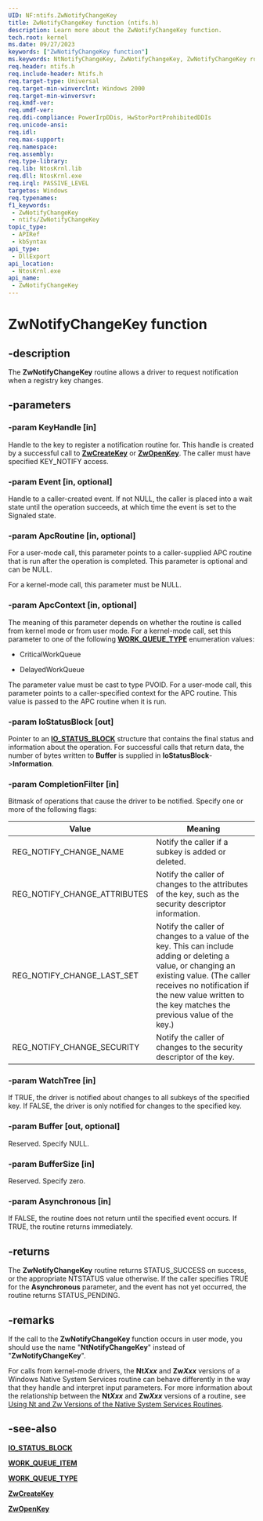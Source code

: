 ```yaml
---
UID: NF:ntifs.ZwNotifyChangeKey
title: ZwNotifyChangeKey function (ntifs.h)
description: Learn more about the ZwNotifyChangeKey function.
tech.root: kernel
ms.date: 09/27/2023
keywords: ["ZwNotifyChangeKey function"]
ms.keywords: NtNotifyChangeKey, ZwNotifyChangeKey, ZwNotifyChangeKey routine [Kernel-Mode Driver Architecture], k111_e9219ad8-c702-45a2-97f1-a195c1aa8b89.xml, kernel.zwnotifychangekey, ntifs/NtNotifyChangeKey, ntifs/ZwNotifyChangeKey
req.header: ntifs.h
req.include-header: Ntifs.h
req.target-type: Universal
req.target-min-winverclnt: Windows 2000
req.target-min-winversvr: 
req.kmdf-ver: 
req.umdf-ver: 
req.ddi-compliance: PowerIrpDDis, HwStorPortProhibitedDDIs
req.unicode-ansi: 
req.idl: 
req.max-support: 
req.namespace: 
req.assembly: 
req.type-library: 
req.lib: NtosKrnl.lib
req.dll: NtosKrnl.exe
req.irql: PASSIVE_LEVEL
targetos: Windows
req.typenames: 
f1_keywords:
 - ZwNotifyChangeKey
 - ntifs/ZwNotifyChangeKey
topic_type:
 - APIRef
 - kbSyntax
api_type:
 - DllExport
api_location:
 - NtosKrnl.exe
api_name:
 - ZwNotifyChangeKey
---
```


# ZwNotifyChangeKey function

## -description

The **ZwNotifyChangeKey** routine allows a driver to request notification when a registry key changes.

## -parameters

### -param KeyHandle [in]

Handle to the key to register a notification routine for. This handle is created by a successful call to [**ZwCreateKey**](../wdm/nf-wdm-zwcreatekey.md) or [**ZwOpenKey**](../wdm/nf-wdm-zwopenkey.md). The caller must have specified KEY_NOTIFY access.

### -param Event [in, optional]

Handle to a caller-created event. If not NULL, the caller is placed into a wait state until the operation succeeds, at which time the event is set to the Signaled state.

### -param ApcRoutine [in, optional]

 For a user-mode call, this parameter points to a caller-supplied APC routine that is run after the operation is completed. This parameter is optional and can be NULL.

  For a kernel-mode call, this parameter must be NULL.

### -param ApcContext [in, optional]

The meaning of this parameter depends on whether the routine is called from kernel mode or from user mode. For a kernel-mode call, set this parameter to one of the following [**WORK_QUEUE_TYPE**](../wdm/ne-wdm-_work_queue_type.md) enumeration values:

* CriticalWorkQueue

* DelayedWorkQueue

The parameter value must be cast to type PVOID. For a user-mode call, this parameter points to a caller-specified context for the APC routine. This value is passed to the APC routine when it is run.

### -param IoStatusBlock [out]

Pointer to an [**IO_STATUS_BLOCK**](../wdm/ns-wdm-_io_status_block.md) structure that contains the final status and information about the operation. For successful calls that return data, the number of bytes written to **Buffer** is supplied in **IoStatusBlock**->**Information**.

### -param CompletionFilter [in]

Bitmask of operations that cause the driver to be notified. Specify one or more of the following flags:

| Value | Meaning |
| ----- | ------- |
| REG_NOTIFY_CHANGE_NAME       | Notify the caller if a subkey is added or deleted. |
| REG_NOTIFY_CHANGE_ATTRIBUTES | Notify the caller of changes to the attributes of the key, such as the security descriptor information. |
| REG_NOTIFY_CHANGE_LAST_SET   | Notify the caller of changes to a value of the key. This can include adding or deleting a value, or changing an existing value. (The caller receives no notification if the new value written to the key matches the previous value of the key.) |
| REG_NOTIFY_CHANGE_SECURITY   | Notify the caller of changes to the security descriptor of the key. |

### -param WatchTree [in]

If TRUE, the driver is notified about changes to all subkeys of the specified key. If FALSE, the driver is only notified for changes to the specified key.

### -param Buffer [out, optional]

Reserved. Specify NULL.

### -param BufferSize [in]

Reserved. Specify zero.

### -param Asynchronous [in]

If FALSE, the routine does not return until the specified event occurs. If TRUE, the routine returns immediately.

## -returns

The **ZwNotifyChangeKey** routine returns STATUS_SUCCESS on success, or the appropriate NTSTATUS value otherwise. If the caller specifies TRUE for the **Asynchronous** parameter, and the event has not yet occurred, the routine returns STATUS_PENDING.

## -remarks

If the call to the **ZwNotifyChangeKey** function occurs in user mode, you should use the name "**NtNotifyChangeKey**" instead of "**ZwNotifyChangeKey**".

For calls from kernel-mode drivers, the **Nt*Xxx*** and **Zw*Xxx*** versions of a Windows Native System Services routine can behave differently in the way that they handle and interpret input parameters. For more information about the relationship between the **Nt*Xxx*** and **Zw*Xxx*** versions of a routine, see [Using Nt and Zw Versions of the Native System Services Routines](/windows-hardware/drivers/kernel/using-nt-and-zw-versions-of-the-native-system-services-routines).

## -see-also

[**IO_STATUS_BLOCK**](../wdm/ns-wdm-_io_status_block.md)

[**WORK_QUEUE_ITEM**](../wdm/ns-wdm-_work_queue_item.md)

[**WORK_QUEUE_TYPE**](../wdm/ne-wdm-_work_queue_type.md)

[**ZwCreateKey**](../wdm/nf-wdm-zwcreatekey.md)

[**ZwOpenKey**](../wdm/nf-wdm-zwopenkey.md)

